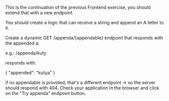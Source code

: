 This is the continuation of the previous Frontend exercise,
you should extend that with a new endpoint.

You should create a logic that can receive a string and append an A letter to it.

Create a dynamic GET /appenda/{appendable} endpoint
that responds with the appended a:

e.g.: /appenda/kuty

responds with:

{
"appended": "kutya"
}

if no appendable is provided, that's a different endpoint ->
so the server should respond with 404.
Check your application in the browser and click on the "Try appenda" endpoint button.
